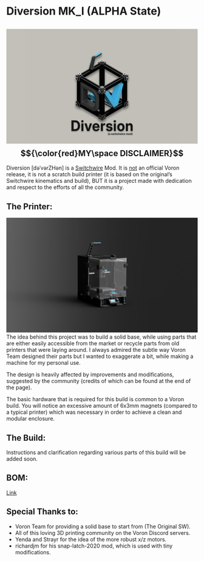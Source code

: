 Diversion MK_I (ALPHA State)
================
![Home](PIX/render_logo_1.png)
$${\color{red}MY\space DISCLAIMER}$$
--------------------------------
Diversion [dəˈvərZHən] is a [Switchwire](https://github.com/VoronDesign/Voron-Switchwire) Mod. It is <ins>not</ins> an official Voron release, it is not a scratch build printer (it is based on the original’s Switchwire kinematics and build), BUT it is a project made with dedication and respect to the efforts of all the community.

The Printer:
--------------
![Home](PIX/diversion_render_1.png)
The idea behind this project was to build a solid base, while using parts that are either easily accessible from the market or recycle parts from old printers that were laying around. I always admired the subtle way Voron Team designed their parts but I wanted to exaggerate a bit, while making a machine for my personal use.

The design is heavily affected by improvements and modifications, suggested by the community (credits of which can be found at the end of the page).

The basic hardware that is required for this build is common to a Voron build. You will notice an excessive amount of 6x3mm magnets (compared to a typical printer) which was necessary in order to achieve a clean and modular enclosure.

The Build:
--------------
Instructions and clarification regarding various parts of this build will be added soon.

BOM:
--------------
[Link](./docs/BoM.md)

Special Thanks to:
--------------------
+ Voron Team for providing a solid base to start from (The Original SW).
+ All of this loving 3D printing community on the Voron Discord servers.
+ Yenda and Strayr for the idea of the more robust x/z motors.
+ richardjm for his snap-latch-2020 mod, which is used with tiny modifications.
